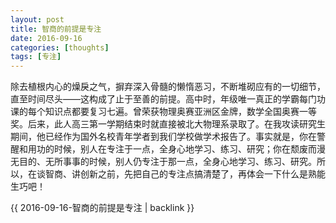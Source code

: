 ```yaml
---
layout: post
title: 智商的前提是专注
date: 2016-09-16
categories: [thoughts]
tags: [专注]
---
```


除去植根内心的燥戾之气，摒弃深入骨髓的懒惰恶习，不断堆砌应有的一切细节，直至时间尽头——这构成了止于至善的前提。高中时，年级唯一真正的学霸每门功课的每个知识点都要复习七遍。曾荣获物理奥赛亚洲区金牌，数学全国奥赛一等奖。后来，此人高三第一学期结束时就直接被北大物理系录取了。在我攻读研究生期间，他已经作为国外名校青年学者到我们学校做学术报告了。事实就是，你在警醒和用功的时候，别人在专注于一点，全身心地学习、练习、研究；你在颓废而漫无目的、无所事事的时候，别人仍专注于那一点，全身心地学习、练习、研究。所以，在谈智商、讲创新之前，先把自己的专注点搞清楚了，再体会一下什么是熟能生巧吧！

{{ 2016-09-16-智商的前提是专注 | backlink }}
